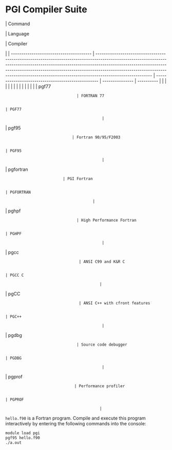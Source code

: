# PGI Compiler Suite

| Command

 | Language

 | Compiler

 |
| --------------------------------------- | --------------------------------------------------------------------------------------------------------------------------------------------------------------------------------------------------------------------------------------------------------------------------------------------------------------------------------------------------- | -------------------------------------------------- | --------------- | ---------- |  |  |  |  |  |  |  |  |  |  |  |  |  |
| pgf77

                                   | FORTRAN 77

                                                                                                                                                                                                                                                                                                                                          | PGF77

                                              |
| pgf95

                                 | Fortran 90/95/F2003

                                                                                                                                                                                                                                                                                                                                 | PGF95

                                              |
| pgfortran

                             | PGI Fortran

                                                                                                                                                                                                                                                                                                                                         | PGFORTRAN

                                          |
| pghpf

                                   | High Performance Fortran

                                                                                                                                                                                                                                                                                                                            | PGHPF

                                              |
| pgcc

                                    | ANSI C99 and K&R C

                                                                                                                                                                                                                                                                                                                                  | PGCC C

                                             |
| pgCC

                                    | ANSI C++ with cfront features

                                                                                                                                                                                                                                                                                                                       | PGC++

                                              |
| pgdbg

                                   | Source code debugger

                                                                                                                                                                                                                                                                                                                                | PGDBG

                                              |
| pgprof

                                  | Performance profiler

                                                                                                                                                                                                                                                                                                                                | PGPROF

                                             |
`hello.f90` is a Fortran program.  Compile and execute this program
interactively by entering the following commands into the console:

```bash
module load pgi
pgf95 hello.f90
./a.out
```
